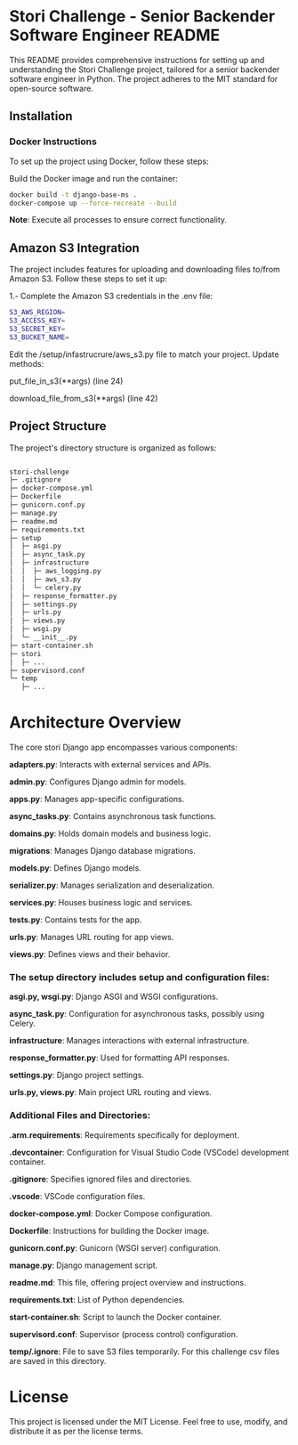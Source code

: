 # Stori Challenge - Senior Backender Software Engineer README

This README provides comprehensive instructions for setting up and understanding the Stori Challenge project, tailored for a senior backender software engineer in Python. The project adheres to the MIT standard for open-source software.

## Installation

### Docker Instructions

To set up the project using Docker, follow these steps:

Build the Docker image and run the container:

   ```bash
   docker build -t django-base-ms .
   docker-compose up --force-recreate --build
   ```


**Note**: Execute all processes to ensure correct functionality.


## Amazon S3 Integration

The project includes features for uploading and downloading files to/from Amazon S3. Follow these steps to set it up:

1.- Complete the Amazon S3 credentials in the .env file:
```bash
S3_AWS_REGION=
S3_ACCESS_KEY=
S3_SECRET_KEY=
S3_BUCKET_NAME=
```

Edit the /setup/infastrucrure/aws_s3.py file to match your project. Update methods:

put_file_in_s3(**args) (line 24)

download_file_from_s3(**args) (line 42)

## Project Structure
The project's directory structure is organized as follows:

```bash

stori-challenge
├─ .gitignore
├─ docker-compose.yml
├─ Dockerfile
├─ gunicorn.conf.py
├─ manage.py
├─ readme.md
├─ requirements.txt
├─ setup
│  ├─ asgi.py
│  ├─ async_task.py
│  ├─ infrastructure
│  │  ├─ aws_logging.py
│  │  ├─ aws_s3.py
│  │  └─ celery.py
│  ├─ response_formatter.py
│  ├─ settings.py
│  ├─ urls.py
│  ├─ views.py
│  ├─ wsgi.py
│  └─ __init__.py
├─ start-container.sh
├─ stori
│  ├─ ...
├─ supervisord.conf
└─ temp
   ├─ ...

```

# Architecture Overview

The core stori Django app encompasses various components:

**adapters.py**: Interacts with external services and APIs.

**admin.py**: Configures Django admin for models.

**apps.py**: Manages app-specific configurations.

**async_tasks.py**: Contains asynchronous task functions.

**domains.py**: Holds domain models and business logic.

**migrations**: Manages Django database migrations.

**models.py**: Defines Django models.

**serializer.py**: Manages serialization and deserialization.

**services.py**: Houses business logic and services.

**tests.py**: Contains tests for the app.

**urls.py**: Manages URL routing for app views.

**views.py**: Defines views and their behavior.

### The setup directory includes setup and configuration files:

**asgi.py, wsgi.py**: Django ASGI and WSGI configurations.

**async_task.py**: Configuration for asynchronous tasks, possibly using Celery.

**infrastructure**: Manages interactions with external infrastructure.

**response_formatter.py**: Used for formatting API responses.

**settings.py**: Django project settings.

**urls.py, views.py**: Main project URL routing and views.

### Additional Files and Directories:

**.arm.requirements**: Requirements specifically for deployment.

**.devcontainer**: Configuration for Visual Studio Code (VSCode) 
development container.

**.gitignore**: Specifies ignored files and directories.

**.vscode**: VSCode configuration files.

**docker-compose.yml**: Docker Compose configuration.

**Dockerfile**: Instructions for building the Docker image.

**gunicorn.conf.py**: Gunicorn (WSGI server) configuration.

**manage.py**: Django management script.

**readme.md**: This file, offering project overview and instructions.

**requirements.txt**: List of Python dependencies.

**start-container.sh**: Script to launch the Docker container.

**supervisord.conf**: Supervisor (process control) configuration.

**temp/.ignore**: File to save S3 files temporarily. For this challenge csv files are saved in this directory.

# License
This project is licensed under the MIT License. Feel free to use, modify, and distribute it as per the license terms.